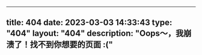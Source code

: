 
---
title: 404
date: 2023-03-03 14:33:43
type: "404"
layout: "404"
description: "Oops～，我崩溃了！找不到你想要的页面 :("
---